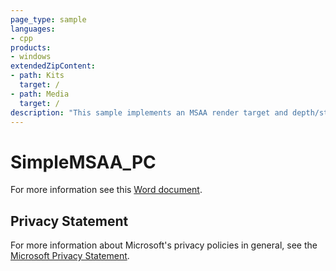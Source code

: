 ```yaml
---
page_type: sample
languages:
- cpp
products:
- windows
extendedZipContent:
- path: Kits
  target: /
- path: Media
  target: /
description: "This sample implements an MSAA render target and depth/stencil buffer for a 3D scene using DirectX 11."
---
```


# SimpleMSAA_PC

For more information see this [Word document](https://github.com/microsoft/Xbox-ATG-Samples/blob/master/PCSamples/IntroGraphics/SimpleMSAA_PC/Readme.docx).

## Privacy Statement

For more information about Microsoft's privacy policies in general, see the [Microsoft Privacy Statement](https://privacy.microsoft.com/privacystatement/).
